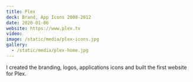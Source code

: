 ```yaml
---
title: Plex
deck: Brand, App Icons 2008-2012
date: 2020-01-06
website: https://www.plex.tv
video: 
image: /static/media/plex-icons.jpg
gallery:
  - /static/media/plex-home.jpg
---
```


I created the branding, logos, applications icons and built the first website for Plex. 
